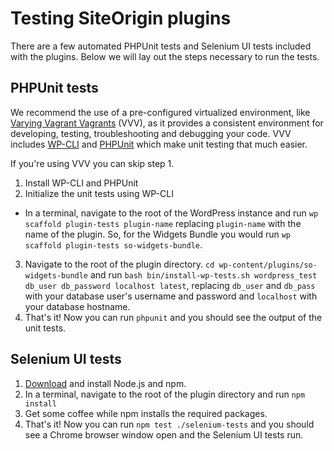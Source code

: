 # Testing SiteOrigin plugins

There are a few automated PHPUnit tests and Selenium UI tests included with the plugins. Below we will lay out the steps necessary to run the tests.
  
## PHPUnit tests
We recommend the use of a pre-configured virtualized environment, like [Varying Vagrant Vagrants](https://github.com/Varying-Vagrant-Vagrants/VVV) (VVV), as it provides a consistent environment for developing, testing, troubleshooting and debugging your code. VVV includes [WP-CLI](http://wp-cli.org/) and [PHPUnit](https://phpunit.de/) which make unit testing that much easier.

If you're using VVV you can skip step 1.

1. Install WP-CLI and PHPUnit
2. Initialize the unit tests using WP-CLI
  * In a terminal, navigate to the root of the WordPress instance and run `wp scaffold plugin-tests plugin-name` replacing `plugin-name` with the name of the plugin. So, for the Widgets Bundle you would run `wp scaffold plugin-tests so-widgets-bundle`.
3. Navigate to the root of the plugin directory. `cd wp-content/plugins/so-widgets-bundle` and run `bash bin/install-wp-tests.sh wordpress_test db_user db_password localhost latest`, replacing `db_user` and `db_pass` with your database user's username and password and `localhost` with your database hostname.
4. That's it! Now you can run `phpunit` and you should see the output of the unit tests.

## Selenium UI tests

1. [Download](https://nodejs.org/download/) and install Node.js and npm.
2. In a terminal, navigate to the root of the plugin directory and run `npm install`
3. Get some coffee while npm installs the required packages.
4. That's it! Now you can run `npm test ./selenium-tests` and you should see a Chrome browser window open and the Selenium UI tests run.
